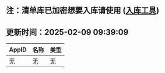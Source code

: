 ## 注：清单库已加密想要入库请使用 ([入库工具](https://github.com/BlankTMing/ManifestAutoUpdate/releases))

## 更新时间：2025-02-09 09:39:09
| AppID | 名称 | 类型  |
| :-------------------- | :----------------------------- | :----------- |
| 无 | 无 | 无 |
